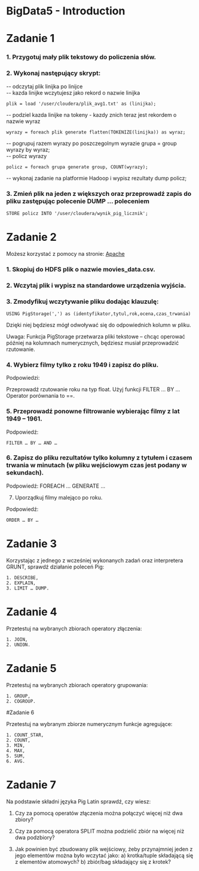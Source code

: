 # BigData5 - Introduction

# Zadanie 1  

### 1. Przygotuj mały plik tekstowy do policzenia słów.  

### 2. Wykonaj następujący skrypt:  
-- odczytaj plik linijka po linijce  
-- kazda linijke wczytujesz jako rekord o nazwie linijka  
```
plik = load '/user/cloudera/plik_avg1.txt' as (linijka);
```

-- podziel kazda linijke na tokeny - kazdy znich teraz jest rekordem o nazwie wyraz
```
wyrazy = foreach plik generate flatten(TOKENIZE(linijka)) as wyraz; 
```

-- pogrupuj razem wyrazy po poszczegolnym wyrazie  grupa = group wyrazy by wyraz;  
-- policz wyrazy  
```
policz = foreach grupa generate group, COUNT(wyrazy);  
```

-- wykonaj zadanie na platformie Hadoop i wypisz rezultaty  dump policz;  

### 3. Zmień plik na jeden z większych oraz przeprowadź zapis do pliku zastępując polecenie DUMP … poleceniem 
```
STORE policz INTO '/user/cloudera/wynik_pig_licznik';     
```

# Zadanie 2

Możesz korzystać z pomocy na stronie: [Apache](https://pig.apache.org/docs/r0.15.0/index.html)

### 1. Skopiuj do HDFS plik o nazwie movies_data.csv.

### 2. Wczytaj plik i wypisz na standardowe urządzenia wyjścia.

### 3. Zmodyfikuj wczytywanie pliku dodając klauzulę:
```
USING PigStorage(',') as (identyfikator,tytul,rok,ocena,czas_trwania)
```

Dzięki niej będziesz mógł odwoływać się do odpowiednich kolumn w pliku.

Uwaga: Funkcja PigStorage przetwarza pliki tekstowe – chcąc operować później na kolumnach numerycznych, będziesz musiał przeprowadzić rzutowanie.

### 4. Wybierz filmy tylko z roku 1949 i zapisz do pliku.

Podpowiedzi:

Przeprowadź rzutowanie roku na typ float.
Użyj funkcji FILTER … BY …
Operator porównania to ==.
### 5. Przeprowadź ponowne filtrowanie wybierając filmy z lat 1949 – 1961.

Podpowiedź: 
```
FILTER … BY … AND …  
```
### 6. Zapisz do pliku rezultatów tylko kolumny z tytułem i czasem trwania w minutach (w pliku wejściowym czas jest podany w sekundach).

Podpowiedź: FOREACH … GENERATE …

7. Uporządkuj filmy malejąco po roku.

Podpowiedź: 
```
ORDER … BY …
```

# Zadanie 3

Korzystając z jednego z wcześniej wykonanych zadań oraz interpretera GRUNT, sprawdź działanie poleceń Pig:
```
1. DESCRIBE,
2. EXPLAIN,
3. LIMIT … DUMP.
```

# Zadanie 4

Przetestuj na wybranych zbiorach operatory złączenia:
```
1. JOIN,
2. UNION.
```

# Zadanie 5

Przetestuj na wybranych zbiorach operatory grupowania:

```
1. GROUP,
2. COGROUP.
```

#Zadanie 6

Przetestuj na wybranym zbiorze numerycznym funkcje agregujące:
```
1. COUNT_STAR,
2. COUNT,
3. MIN,
4. MAX,
5. SUM,
6. AVG.
```


# Zadanie 7

Na podstawie składni języka Pig Latin sprawdź, czy wiesz:

1. Czy za pomocą operatów złączenia można połączyć więcej niż dwa zbiory?

2. Czy za pomocą operatora SPLIT można podzielić zbiór na więcej niż dwa podzbiory?

3. Jak powinien być zbudowany plik wejściowy, żeby przynajmniej jeden z jego elementów można było wczytać jako:
 a) krotka/tuple składającą się z elementów atomowych? 
 b) zbiór/bag składający się z krotek?

